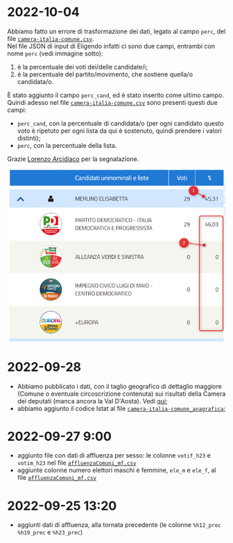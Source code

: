 # 2022-10-04

Abbiamo fatto un errore di trasformazione dei dati, legato al campo `perc`, del file [`camera-italia-comune.csv`](dati/risultati/camera-italia-comune.csv).<br>
Nel file JSON di input di Eligendo infatti ci sono due campi, entrambi con nome `perc` (vedi immagine sotto):

1. è la percentuale dei voti dei/delle candidate/i;
2. è la percentuale del partito/movimento, che sostiene quella/o candidata/o.

È stato aggiunto il campo `perc_cand`, ed è stato inserito come ultimo campo. Quindi adesso nel file [`camera-italia-comune.csv`](dati/risultati/camera-italia-comune.csv) sono presenti questi due campi:

- `perc_cand`, con la percentuale di candidata/o (per ogni candidato questo voto è ripetuto per ogni lista da qui è sostenuto, quindi prendere i valori distinti);
- `perc`, con la percentuale della lista.

Grazie [Lorenzo Arcidiaco](https://twitter.com/LArcidiaco) per la segnalazione.

[![](imgs/correzione-percentuali.png)](https://elezioni.interno.gov.it/camera/scrutini/20220925/scrutiniCI1717117110230800)

# 2022-09-28

- Abbiamo pubblicato i dati, con il taglio geografico di dettaglio maggiore (Comune o eventuale circoscrizione contenuta) sui risultati della Camera dei deputati (manca ancora la Val D'Aosta). Vedi [qui](https://github.com/ondata/elezioni-politiche-2022/blob/main/affluenza-risultati/README.md#risultati);
- abbiamo aggiunto il codice Istat al file [`camera-italia-comune_anagrafica`](dati/risultati/camera-italia-comune_anagrafica);

# 2022-09-27 9:00

- aggiunto file con dati di affluenza per sesso: le colonne `votif_h23` e `votim_h23` nel file [`affluenzaComuni_mf.csv`](dati/affluenza/affluenzaComuni_mf.csv)
- aggiunte colonne numero elettori maschi e femmine, `ele_m` e `ele_f`, al file [`affluenzaComuni_mf.csv`](dati/affluenza/affluenzaComuni_mf.csv)

# 2022-09-25 13:20

- aggiunti dati di affluenza, alla tornata precedente (le colonne `%h12_prec` `%h19_prec` e `%h23_prec`)
